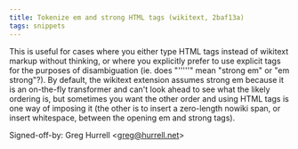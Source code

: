 ```yaml
---
title: Tokenize em and strong HTML tags (wikitext, 2baf13a)
tags: snippets
---
```


This is useful for cases where you either type HTML tags instead of wikitext markup without thinking, or where you explicitly prefer to use explicit tags for the purposes of disambiguation (ie. does "'''''" mean "strong em" or "em strong"?). By default, the wikitext extension assumes strong em because it is an on-the-fly transformer and can't look ahead to see what the likely ordering is, but sometimes you want the other order and using HTML tags is one way of imposing it (the other is to insert a zero-length nowiki span, or insert whitespace, between the opening em and strong tags).

Signed-off-by: Greg Hurrell &lt;greg@hurrell.net&gt;
